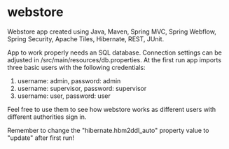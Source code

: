 # webstore
Webstore app created using Java, Maven, Spring MVC, Spring Webflow, Spring Security, Apache Tiles, Hibernate, REST, JUnit.

App to work properly needs an SQL database. Connection settings can be adjusted in /src/main/resources/db.properties. 
At the first run app imports three basic users with the following credentials:
  1. username: admin, password: admin
  2. username: supervisor, password: supervisor
  3. username: user, password: user
    
Feel free to use them to see how webstore works as different users with different authorities sign in.

Remember to change the "hibernate.hbm2ddl_auto" property value to "update" after first run!
